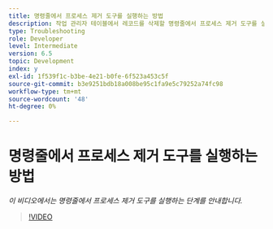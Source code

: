 ```yaml
---
title: 명령줄에서 프로세스 제거 도구를 실행하는 방법
description: 작업 관리자 테이블에서 레코드를 삭제할 명령줄에서 프로세스 제거 도구를 실행하는 절차
type: Troubleshooting
role: Developer
level: Intermediate
version: 6.5
topic: Development
index: y
exl-id: 1f539f1c-b3be-4e21-b0fe-6f523a453c5f
source-git-commit: b3e9251bdb18a008be95c1fa9e5c79252a74fc98
workflow-type: tm+mt
source-wordcount: '48'
ht-degree: 0%

---
```


# 명령줄에서 프로세스 제거 도구를 실행하는 방법

*이 비디오에서는 명령줄에서 프로세스 제거 도구를 실행하는 단계를 안내합니다.*

>[!VIDEO](https://video.tv.adobe.com/v/335508?quality=12&learn=on)
